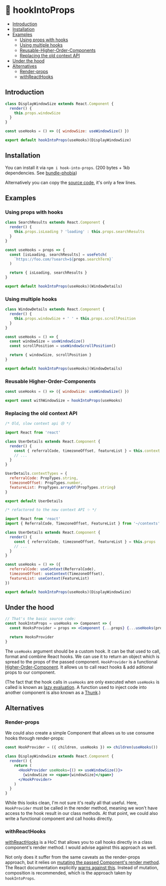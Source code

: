 # 🚢 hookIntoProps

- [Introduction](#Introduction)
- [Installation](#Installation)
- [Examples](#Examples)
  - [Using props with hooks](#Using-props-with-hooks)
  - [Using multiple hooks](#Using-multiple-hooks)
  - [Reusable-Higher-Order-Components](#Reusable-Higher-Order-Components)
  - [Replacing the old context API](#Replacing-the-old-context-API)
- [Under the hood](#Under-the-hood)
- [Alternatives](#Alternatives)
  - [Render-props](#Render-props)
  - [withReactHooks](#withReactHooks)

## Introduction

```jsx
class DisplayWindowSize extends React.Component {
  render() {
    this.props.windowSize
  }
}

const useHooks = () => ({ windowSize: useWindowSize() })

export default hookIntoProps(useHooks)(DisplayWindowSize)
```

## Installation

You can install it via `npm i hook-into-props`. (200 bytes + 1kb dependencies. See [bundle-phobia](https://bundlephobia.com/result?p=hook-into-props))

Alternatively you can copy the [source code](src/index.js), it's only a few lines.

## Examples

### Using props with hooks

```jsx
class SearchResults extends React.Component {
  render() {
    this.props.isLoading ? 'loading' : this.props.searchResults
  }
}

const useHooks = props => {
  const [isLoading, searchResults] = useFetch(
    `https://foo.com/?search=${props.searchTerm}`
  )

  return { isLoading, searchResults }
}

export default hookIntoProps(useHooks)(WindowDetails)
```

### Using multiple hooks

```jsx
class WindowDetails extends React.Component {
  render() {
    this.props.windowSize + ' ' + this.props.scrollPosition
  }
}

const useHooks = () => {
  const windowSize = useWindowSize()
  const scrollPosition = useWindowScrollPosition()

  return { windowSize, scrollPosition }
}

export default hookIntoProps(useHooks)(WindowDetails)
```

### Reusable Higher-Order-Components

```jsx
const useHooks = () => ({ windowSize: useWindowSize() })

export const withWindowSize = hookIntoProps(useHooks)
```

### Replacing the old context API

```jsx
/* Old, slow context api 😢 */

import React from 'react'

class UserDetails extends React.Component {
  render() {
    const { referralCode, timezoneOffset, featureList } = this.context
    // ...
  }
}

UserDetails.contextTypes = {
  referralCode: PropTypes.string,
  timezoneOffset: PropTypes.number,
  featureList: PropTypes.arrayOf(PropTypes.string)
}

export default UserDetails
```

```jsx
/* refactored to the new context API ✨ */

import React from 'react'
import { ReferralCode, TimezoneOffset, FeatureList } from '~/contexts'

class UserDetails extends React.Component {
  render() {
    const { referralCode, timezoneOffset, featureList } = this.props
    // ...
  }
}

const useHooks = () => ({
  referralCode: useContext(ReferralCode),
  timezoneOffset: useContext(TimezoneOffset),
  featureList: useContext(FeatureList)
})

export default hookIntoProps(useHooks)(DisplayWindowSize)
```

## Under the hood

```jsx
// That's the basic source code:
const hookIntoProps = useHooks => Component => {
  const HooksProvider = props => <Component {...props} {...useHooks(props)} />

  return HooksProvider
}
```

The `useHooks` argument should be a custom hook. It can be that used to call, format and combine React hooks. We can use it to return an object which is spread to the props of the passed component. `HookProvider` is a functional [Higher-Order-Component](https://reactjs.org/docs/higher-order-components.html). It allows us to call react hooks & add aditional props to our component.

(The fact that the hook calls in `useHooks` are only executed when `useHooks` is called is known as [lazy evaluation](https://stackoverflow.com/a/38904906). A function used to inject code into another component is also known as a [Thunk](https://en.wikipedia.org/wiki/Thunk).)

## Alternatives

### Render-props

We could also create a simple Component that allows us to use consume hooks through render-props:

```jsx
const HookProvider = ({ children, useHooks }) => children(useHooks())

class DisplayWindowSize extends React.Component {
  render() {
    return (
      <HookProvider useHooks={() => useWindowSize()}>
        {windowSize => <span>{windowSize}</span>}
      </HookProvider>
    )
  }
}
```

While this looks clean, I'm not sure it's really all that useful. Here, `HookProvider` must be called in the render method, meaning we won't have access to the hook result in our class methods. At that point, we could also write a functional component and call hooks directly.

### withReactHooks

[withReactHooks](https://github.com/kesne/with-react-hooks) is a HoC that allows you to call hooks directly in a class component's render method. I would advise against this approach as well.

Not only does it suffer from the same caveats as the render-props approach, but it relies on [mutating the passed Component's render method](https://github.com/kesne/with-react-hooks/blob/master/src/index.tsx). The React documentation explicitly [warns against this](https://reactjs.org/docs/higher-order-components.html#dont-mutate-the-original-component-use-composition). Instead of mutation, composition is recommended, which is the approach taken by `hookIntoProps`.
